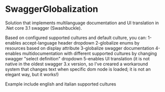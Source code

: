 # SwaggerGlobalization
Solution that implements multilanguage documentation and UI translation in .Net core 3.1 swagger (Swashbuckle).

Based on configured supported cultures and default culture, you can:
1-enables accept-language header dropdown
2-globalize enums by resources based on display attribute
3-globalize swagger documentation
4-enables multidocumentation with different supported cultures by changing swagger "select definition" dropdown
5-enables UI translation (it is not native in the oldest swagger 3.x version, so I've creared a workaround system that changes text when specific dom node is loaded; it is not an elegant way, but it works!)

Example include english and italian supported cultures
